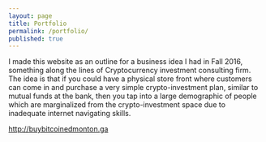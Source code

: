 ```yaml
---
layout: page
title: Portfolio
permalink: /portfolio/
published: true
---
```


I made this website as an outline for a business idea I had in Fall 2016, something along the lines of Cryptocurrency investment consulting firm. The idea is that if you could have a physical store front where customers can come in and purchase a very simple crypto-investment plan, similar to mutual funds at the bank, then you tap into a large demographic of people which are marginalized from the crypto-investment space due to inadequate internet navigating skills.

http://buybitcoinedmonton.ga
